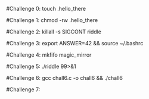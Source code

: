 #Challenge 0:
touch .hello_there

#Challenge 1:
chmod -rw .hello_there

#Challenge 2:
killall -s SIGCONT riddle

#Challenge 3:
export ANSWER=42 && source ~/.bashrc

#Challenge 4:
mkfifo magic_mirror

#Challenge 5:
./riddle 99>&1

#Challenge 6:
gcc chall6.c -o chall6 && ./chall6

#Challenge 7:
